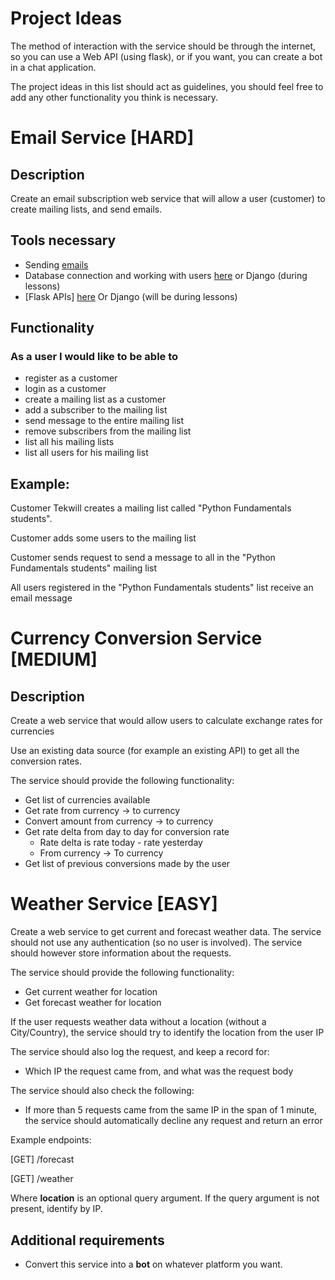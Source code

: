 # Project Ideas

The method of interaction with the service should be through the internet, so you can use a Web API (using flask), or if
you want, you can create a bot in a chat application.

The project ideas in this list should act as guidelines, you should feel free to add any other functionality you think
is necessary.

# Email Service [HARD]

## Description

Create an email subscription web service that will allow a user (customer) to create mailing lists, and send emails.

## Tools necessary

* Sending [emails](https://realpython.com/python-send-email/)
* Database connection and working with
  users [here](https://medium.com/@anubabajide/rest-api-authentication-in-flask-481518a7479b) or Django (during lessons)
* [Flask APIs] [here](https://programminghistorian.org/en/lessons/creating-apis-with-python-and-flask) Or Django (will
  be during lessons)

## Functionality

### As a user I would like to be able to

* register as a customer
* login as a customer
* create a mailing list as a customer
* add a subscriber to the mailing list
* send message to the entire mailing list
* remove subscribers from the mailing list
* list all his mailing lists
* list all users for his mailing list

## Example:

Customer Tekwill creates a mailing list called &quot;Python Fundamentals students&quot;.

Customer adds some users to the mailing list

Customer sends request to send a message to all in the &quot;Python Fundamentals students&quot; mailing list

All users registered in the &quot;Python Fundamentals students&quot; list receive an email message

# Currency Conversion Service [MEDIUM]

## Description

Create a web service that would allow users to calculate exchange rates for currencies

Use an existing data source (for example an existing API) to get all the conversion rates.

The service should provide the following functionality:

- Get list of currencies available
- Get rate from currency -> to currency
- Convert amount from currency -> to currency
- Get rate delta from day to day for conversion rate
    - Rate delta is rate today - rate yesterday
    - From currency -> To currency
- Get list of previous conversions made by the user

# Weather Service [EASY]

Create a web service to get current and forecast weather data. The service should not use any authentication (so no user
is involved). The service should however store information about the requests.

The service should provide the following functionality:

- Get current weather for location
- Get forecast weather for location

If the user requests weather data without a location (without a City/Country), the service should try to identify the
location from the user IP

The service should also log the request, and keep a record for:

- Which IP the request came from, and what was the request body

The service should also check the following:

- If more than 5 requests came from the same IP in the span of 1 minute, the service should automatically decline any
  request and return an error

Example endpoints:

[GET] /forecast

[GET] /weather

Where **location** is an optional query argument. If the query argument is not present, identify by IP.

## Additional requirements

* Convert this service into a **bot** on whatever platform you want.
